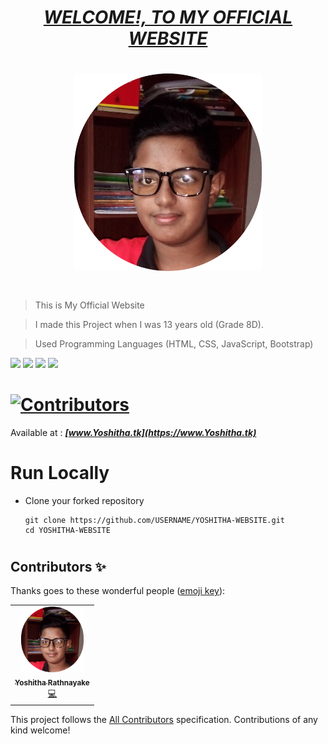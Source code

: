 # <div align="center"><a href="https://www.Yoshitha.tk"><b><i>WELCOME!, TO MY OFFICIAL WEBSITE</i></b></a></div> 


# <div align="center"><img src="images/Yoshitha Rathnayake 2.png" width="300px"></div>

#
> This is My Official Website

> I made this Project when I was 13 years old (Grade 8D).

> Used Programming Languages (HTML, CSS, JavaScript, Bootstrap) 

<a href="https://www.w3schools.com/html/"><img src="https://img.icons8.com/color/48/000000/html-5--v1.png"/><a>    <a href="https://www.w3schools.com/css/"><img src="https://img.icons8.com/color/48/000000/css3.png"/><a>    <a href="https://www.w3schools.com/js/"><img src="https://img.icons8.com/color/48/000000/javascript--v1.png"/><a>    <a href="https://www.w3schools.com/bootstrap/"><img src="https://img.icons8.com/color/48/000000/bootstrap.png"/><a>
    

# [![Contributors](https://img.shields.io/badge/Contributors-1-lawngreen.svg?style=flat-square)](#contributors-)

Available at :  <b><i>[www.Yoshitha.tk](https://www.Yoshitha.tk)</i></b>


#
# Run Locally

- Clone your forked repository
    
    ```
    git clone https://github.com/USERNAME/YOSHITHA-WEBSITE.git
    cd YOSHITHA-WEBSITE
    ```
     
#
## Contributors ✨

Thanks goes to these wonderful people ([emoji key](https://allcontributors.org/docs/en/emoji-key)):
 
<!-- ALL-CONTRIBUTORS-LIST:START - Do not remove or modify this section -->
<!-- prettier-ignore-start -->
<!-- markdownlint-disable -->
<table>
  <tr>
    <td align="center"><a href="https://www.Yoshitha.tk"><img src="images/Yoshitha Rathnayake 2.png" width="100px;" alt="Yoshitha Rathnayake"/><br /><sub><b>Yoshitha Rathnayake</b></sub></a><br/><a href="https://github.com/YoshithaRathnayake/YOSHITHA-WEBSITE/commits?author=YoshithaRathnayake" title="Code">💻</a></td>
  </tr>
</table>

<!-- markdownlint-restore -->
<!-- prettier-ignore-end -->

<!-- ALL-CONTRIBUTORS-LIST:END -->

This project follows the [All Contributors](https://github.com/all-contributors/all-contributors) specification. Contributions of any kind welcome!
